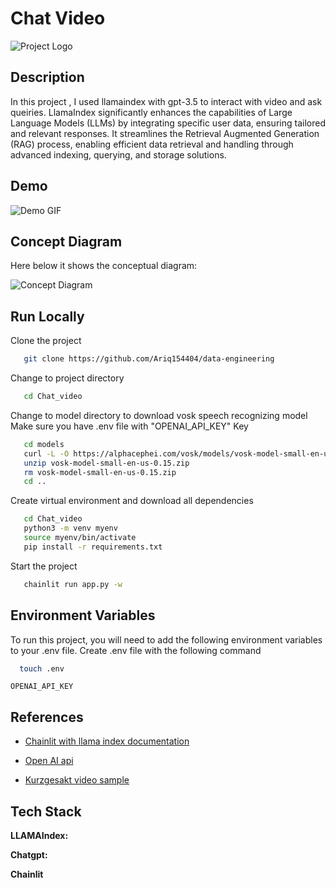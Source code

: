 # Chat Video

![Project Logo](path/to/your/logo.png)

## Description

In this project , I used llamaindex with gpt-3.5 to interact with video and ask queiries. LlamaIndex significantly enhances the capabilities of Large Language Models (LLMs) by integrating specific user data, ensuring tailored and relevant responses. It streamlines the Retrieval Augmented Generation (RAG) process, enabling efficient data retrieval and handling through advanced indexing, querying, and storage solutions.
## Demo

![Demo GIF](path/to/your/demo.gif)

## Concept Diagram

Here below it shows the conceptual diagram:

![Concept Diagram](path/to/your/diagram.png)

## Run Locally

Clone the project
```bash
   git clone https://github.com/Ariq154404/data-engineering
```
Change  to project directory
```bash
   cd Chat_video
```
Change to model directory to download vosk speech recognizing model
Make sure you have .env file with "OPENAI_API_KEY" Key
```bash
   cd models
   curl -L -O https://alphacephei.com/vosk/models/vosk-model-small-en-us-0.15.zip
   unzip vosk-model-small-en-us-0.15.zip
   rm vosk-model-small-en-us-0.15.zip
   cd .. 
```
Create virtual environment and download all dependencies
```bash
   cd Chat_video
   python3 -m venv myenv
   source myenv/bin/activate
   pip install -r requirements.txt
```

Start the project
```bash
   chainlit run app.py -w 
```
## Environment Variables

To run this project, you will need to add the following environment variables to your .env file. 
Create .env file with the following command

```bash
  touch .env
```
`OPENAI_API_KEY`




## References

 - [Chainlit with llama index documentation](https://docs.chainlit.io/integrations/llama-index)

- [Open AI api ](https://platform.openai.com/docs/introduction)
- [ Kurzgesakt video sample ](https://www.youtube.com/watch?v=JOiGEI9pQBs)

## Tech Stack

**LLAMAIndex:**  

**Chatgpt:**  

**Chainlit**  
